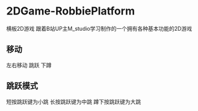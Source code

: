 # 2DGame-RobbiePlatform
横板2D游戏
跟着B站UP主M_studio学习制作的一个拥有各种基本功能的2D游戏

## 移动
左右移动
跳跃
下蹲

## 跳跃模式
短按跳跃键为小跳
长按跳跃键为中跳
蹲下按跳跃键为大跳


